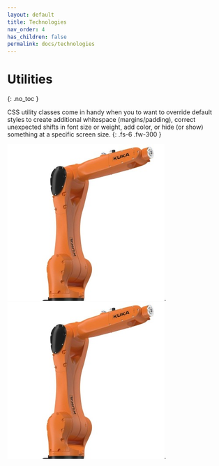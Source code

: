 ```yaml
---
layout: default
title: Technologies
nav_order: 4
has_children: false
permalink: docs/technologies
---
```


# Utilities
{: .no_toc }

CSS utility classes come in handy when you to want to override default styles to create additional whitespace (margins/padding), correct unexpected shifts in font size or weight, add color, or hide (or show) something at a specific screen size.
{: .fs-6 .fw-300 }


[![](../../assets/images/kr10.jpg)](technologies/kr10).
[![](../../assets/images/kr10.jpg)](technologies/kr10).

